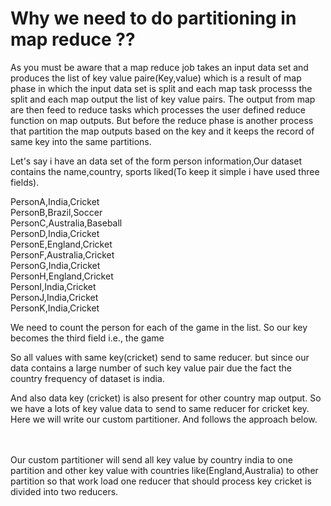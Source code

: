 # Why we need to do partitioning in map reduce ??
As you must be aware that a map reduce job takes an input data set and produces the list of key value paire(Key,value) which is a result of map phase in which the input data set is split and each map task processs the split and each map output the list of key value pairs.
The output from map are then feed to reduce tasks which processes the user defined reduce function on map outputs. But before the reduce phase is another process that partition the map outputs based on the key and it keeps the record of same key into the same partitions.

Let's say i have an data set of the form person information,Our dataset contains the name,country, sports liked(To keep it simple i have used three fields).

PersonA,India,Cricket </br>
PersonB,Brazil,Soccer</br>
PersonC,Australia,Baseball</br>
PersonD,India,Cricket</br>
PersonE,England,Cricket</br>
PersonF,Australia,Cricket</br>
PersonG,India,Cricket</br>
PersonH,England,Cricket</br>
PersonI,India,Cricket</br>
PersonJ,India,Cricket</br>
PersonK,India,Cricket</br>

We need to count the person for each of the game in the list. 
So our key becomes the third field i.e., the game</br>

So all values with same key(cricket) send to same reducer. but since our data contains a large number of such key value pair due the fact the country frequency of dataset is india.</br>

And also data key (cricket) is also present for other country map output. So we have a lots of key value data to send to same reducer for cricket key. Here we will write our custom partitioner. And follows the approach below.</br></br></br>

 

Our custom partitioner will send all key value by country india to one partition and other key value with countries like(England,Australia) to other partition so that work load one reducer that should process key cricket is divided into two reducers. </br></br>

 
